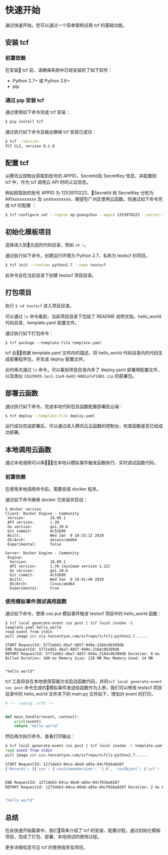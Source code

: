 # 快速开始

通过快速开始，您可以通过一个简单案例试用 tcf 的基础功能。

## 安装 tcf

### 前置依赖

在安装 tcf 前，请确保系统中已经安装好了如下软件：

* Python 2.7+ 或 Python 3.6+
* pip

### 通过 pip 安装 tcf

通过使用如下命令完成 tcf 安装：

```bash
$ pip install tcf
```

通过执行如下命令及输出确保 tcf 安装已成功：

```bash
$ tcf --version
TCF CLI, version 0.1.0
```

## 配置 tcf

从腾讯云控制台获取到账号的 APPID，SecretId及 SecretKey 信息，并配置到 tcf 中，作为 tcf 调用云 API 时的认证信息。

例如获取到的账号 APPID 为 1253970223，SecretId 和 SecretKey 分别为 AKIxxxxxxxxxx 及 uxxlxxxxxxxx，期望在广州区使用云函数。则通过如下命令完成 tcf 的配置
：
```bash
$ tcf configure set --region ap-guangzhou --appid 1253970223 --secret-id AKIxxxxxxxxxx --secret-key uxxlxxxxxxxx
```

## 初始化模板项目

选择进入到合适的代码目录，例如 `cd ~`。

通过执行如下命令，创建运行环境为 Python 2.7，名称为 testscf 的项目。

```bash
$ tcf init --runtime python2.7 --name testscf
```

此命令会在当前目录下创建 testscf 项目目录。

## 打包项目

执行 `$ cd testscf` 进入项目目录。

可以通过 `ls` 命令看到，当前项目目录下包括了 README 说明文档，hello_world 代码目录，template.yaml 配置文件。

通过执行如下打包命令：
```
$ tcf package --template-file template.yaml
```

tcf 会依据 template.yaml 文件内的描述，将 hello_world 代码目录内的代码生成部署程序包，并生成 deploy 配置文件。

此时再次通过 `ls` 命令，可以看到项目目录内多了 deploy.yaml 部署用配置文件，以及类似 `32b29935-1ec1-11e9-be82-9801a7af1801.zip` 的部署包。


## 部署云函数

通过执行如下命令，完成本地代码包及函数配置部署到云端：

```bash
$ tcf deploy --template-file deploy.yaml 
```

运行成功完成部署后，可以通过进入腾讯云云函数的控制台，检查函数是否已经成功部署。


## 本地调用云函数

通过本地调用可以再在本地以模拟事件触发函数执行，实时调试函数代码。

### 前置依赖

在使用本地调用命令前，需要安装 docker 程序。

通过如下命令确保 docker 已安装并启动：
```
$ docker version
Client: Docker Engine - Community
 Version:           18.09.1
 API version:       1.39
 Go version:        go1.10.6
 Git commit:        4c52b90
 Built:             Wed Jan  9 19:33:12 2019
 OS/Arch:           darwin/amd64
 Experimental:      false

Server: Docker Engine - Community
 Engine:
  Version:          18.09.1
  API version:      1.39 (minimum version 1.12)
  Go version:       go1.10.6
  Git commit:       4c52b90
  Built:            Wed Jan  9 19:41:49 2019
  OS/Arch:          linux/amd64
  Experimental:     true

```

### 使用模拟事件测试调用函数

通过如下命令，使用 cos put 模拟事件触发 testscf 项目中的 hello_world 函数：

```
$ tcf local generate-event cos post | tcf local invoke -t template.yaml hello_world
read event from stdin
pull image ccr.ccs.tencentyun.com/scfrepo/tcfcli:python2.7......

START RequestId: 5771eb61-dba7-4857-949a-2184c0b389d6
END RequestId: 5771eb61-dba7-4857-949a-2184c0b389d6
REPORT RequestId: 5771eb61-dba7-4857-949a-2184c0b389d6 Duration: 0 ms Billed Duration: 100 ms Memory Size: 128 MB Max Memory Used: 14 MB


"hello world"
```

tcf 工具将会在本地使用容器方式启动函数代码，并将`tcf local generate-event cos post` 命令生成的模拟事件发送给函数作为入参。我们可以修改 testscf 项目目录中的 hello_world 文件夹下的 main.py 文件如下，增加对 event 的打印。

```python
# -*- coding: utf8 -*-


def main_handler(event, context):
    print(event)
    return "hello world"

```

然后再次执行命令，查看打印输出：

```bash
$ tcf local generate-event cos post | tcf local invoke -t template.yaml hello_world
read event from stdin
pull image ccr.ccs.tencentyun.com/scfrepo/tcfcli:python2.7......

START RequestId: 1271deb3-04ca-46e8-a85e-04cf016a0207
{'Records': [{'cos': {'cosSchemaVersion': '1.0', 'cosObject': {'url': 'http://testpic-1253970026.cos.ap-guangzhou.myqcloud.com/testfile', 'meta': {'x-cos-request-id': 'NWMxOWY4MGFfMjViMjU4NjRfMTUyMV8yNzhhZjM=', 'Content-Type': ''}, 'vid': '', 'key': '/1253970026/testpic/testfile', 'size': 1029}, 'cosBucket': {'region': 'gz', 'name': 'testpic', 'appid': '1253970026'}, 'cosNotificationId': 'unkown'}, 'event': {'eventVersion': '1.0', 'eventName': 'cos:ObjectCreated:Post', 'eventTime': 1545205770, 'eventSource': 'qcs::cos', 'requestParameters': {'requestSourceIP': '59.37.125.38', 'requestHeaders': {'Authorization': 'q-sign-algorithm=sha1&q-ak=AKIDQm6iUh2NJ6jL41tVUis9KpY5Rgv49zyC&q-sign-time=1545205709;1545215769&q-key-time=1545205709;1545215769&q-header-list=host;x-cos-storage-class&q-url-param-list=&q-signature=098ac7dfe9cf21116f946c4b4c29001c2b449b14'}}, 'eventQueue': 'qcs:0:lambda:cd:appid/1253970026:default.printevent.$LATEST', 'reservedInfo': '', 'reqid': 179398952}}]}


END RequestId: 1271deb3-04ca-46e8-a85e-04cf016a0207
REPORT RequestId: 1271deb3-04ca-46e8-a85e-04cf016a0207 Duration: 2 ms Billed Duration: 100 ms Memory Size: 128 MB Max Memory Used: 14 MB


"hello world"
```

## 总结

在此快速开始篇章中，我们简单介绍了 tcf 的安装、配置过程，通过初始化模板项目，完成了打包、部署、本地测试的使用过程。

更多详细信息可见 tcf 的使用指导及项目。